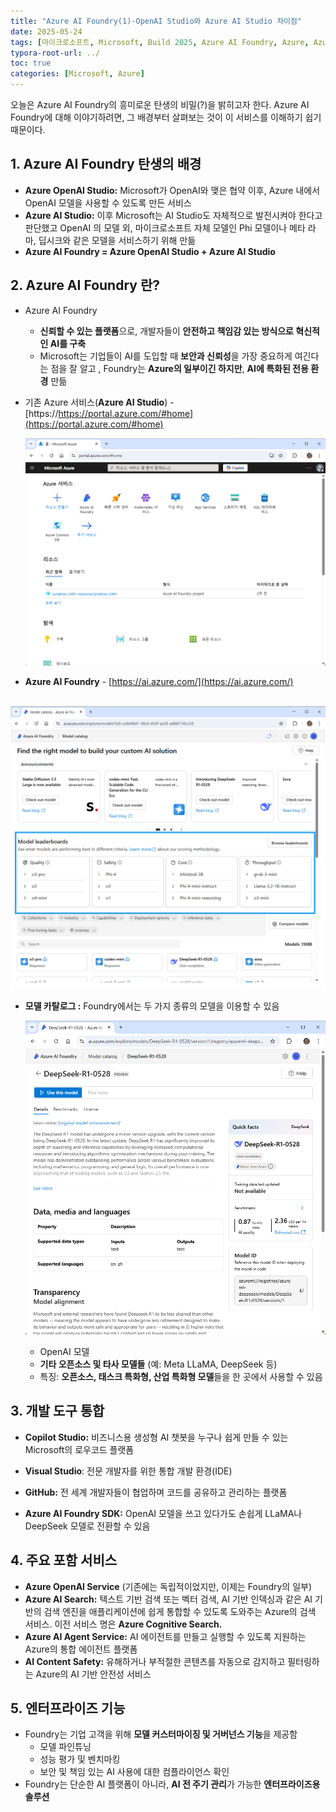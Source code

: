 ```yaml
---
title: "Azure AI Foundry(1)-OpenAI Studio와 Azure AI Studio 차이점"
date: 2025-05-24
tags: [마이크로소프트, Microsoft, Build 2025, Azure AI Foundry, Azure, Azure AI Foundry SDK, Azure OpenAI Studio, Azure AI Studio]
typora-root-url: ../
toc: true
categories: [Microsoft, Azure]
---
```


오늘은 Azure AI Foundry의 흥미로운 탄생의 비밀(?)을 밝히고자 한다. Azure AI Foundry에 대해 이야기하려면, 그 배경부터 살펴보는 것이 이 서비스를 이해하기 쉽기 때문이다. 



## 1. Azure AI Foundry 탄생의 배경  

* **Azure OpenAI Studio:** Microsoft가 OpenAI와 맺은 협약 이후, Azure 내에서 OpenAI 모델을 사용할 수 있도록 만든 서비스
* **Azure AI Studio:** 이후 Microsoft는 AI Studio도 자체적으로 발전시켜야 한다고 판단했고 OpenAI 의 모델 외, 마이크로소프트 자체 모델인 Phi 모델이나 메타 라마, 딥시크와 같은 모델을 서비스하기 위해 만듦
* **Azure AI Foundry = Azure OpenAI Studio + Azure AI Studio**



## 2. Azure AI Foundry 란?   

* Azure AI Foundry

  * **신뢰할 수 있는 플랫폼**으로, 개발자들이 **안전하고 책임감 있는 방식으로 혁신적인 AI를 구축**
  * Microsoft는 기업들이 AI를 도입할 때 **보안과 신뢰성**을 가장 중요하게 여긴다는 점을 잘 알고 , Foundry는 **Azure의 일부이긴 하지만**, **AI에 특화된 전용 환경** 만듦

* 기존 Azure 서비스(**Azure AI Studio**) - [https://https://portal.azure.com/#home](https://portal.azure.com/#home)

  ![그림1 - Azure AI Studio](/../images/2025-05/AzureAI-01.png)

* **Azure AI Foundry** - [https://ai.azure.com/](https://ai.azure.com/)

​     ![그림2 - Azure AI Foundry](/../images/2025-05/AzureAI-02.png)

* **모델 카탈로그 :** Foundry에서는 두 가지 종류의 모델을 이용할 수 있음

     ![그림3 - 모델 카탈로그](/../images/2025-05/AzureAI-03.png)

  * OpenAI 모델
  * **기타 오픈소스 및 타사 모델들** (예: Meta LLaMA, DeepSeek 등)
  * 특징:  **오픈소스, 태스크 특화형, 산업 특화형 모델**들을 한 곳에서 사용할 수 있음



## 3. 개발 도구 통합   

* **Copilot Studio:** 비즈니스용 생성형 AI 챗봇을 누구나 쉽게 만들 수 있는 Microsoft의 로우코드 플랫폼

* **Visual Studio**: 전문 개발자를 위한 통합 개발 환경(IDE)

* **GitHub:** 전 세계 개발자들이 협업하며 코드를 공유하고 관리하는 플랫폼

* **Azure AI Foundry SDK:** OpenAI 모델을 쓰고 있다가도 손쉽게 LLaMA나 DeepSeek 모델로 전환할 수 있음

  

## 4. 주요 포함 서비스   

* **Azure OpenAI Service** (기존에는 독립적이었지만, 이제는 Foundry의 일부)
* **Azure AI Search:** 텍스트 기반 검색 또는 벡터 검색, AI 기반 인덱싱과 같은 AI 기반의 검색 엔진을 애플리케이션에 쉽게 통합할 수 있도록 도와주는 Azure의 검색 서비스. 이전 서비스 명은 **Azure Cognitive Search.** 
* **Azure AI Agent Service:** AI 에이전트를 만들고 실행할 수 있도록 지원하는 Azure의 통합 에이전트 플랫폼
* **AI Content Safety:** 유해하거나 부적절한 콘텐츠를 자동으로 감지하고 필터링하는 Azure의 AI 기반 안전성 서비스



## 5. 엔터프라이즈 기능   

* Foundry는 기업 고객을 위해 **모델 커스터마이징 및 거버넌스 기능**을 제공함
  * 모델 파인튜닝
  * 성능 평가 및 벤치마킹
  * 보안 및 책임 있는 AI 사용에 대한 컴플라이언스 확인
* Foundry는 단순한 AI 플랫폼이 아니라, **AI 전 주기 관리**가 가능한 **엔터프라이즈용 솔루션**



